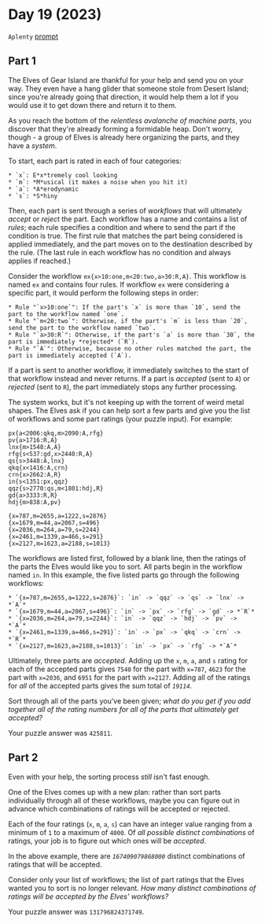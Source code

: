 # Day 19 (2023)

`Aplenty` [prompt](https://adventofcode.com/2023/day/19)

## Part 1

The Elves of Gear Island are thankful for your help and send you on your way. They even have a hang glider that someone stole from Desert Island; since you're already going that direction, it would help them a lot if you would use it to get down there and return it to them.

As you reach the bottom of the *relentless avalanche of machine parts*, you discover that they're already forming a formidable heap. Don't worry, though - a group of Elves is already here organizing the parts, and they have a *system*.

To start, each part is rated in each of four categories:

    * `x`: E*x*tremely cool looking
    * `m`: *M*usical (it makes a noise when you hit it)
    * `a`: *A*erodynamic
    * `s`: *S*hiny

Then, each part is sent through a series of *workflows* that will ultimately *accept* or *reject* the part. Each workflow has a name and contains a list of *rules*; each rule specifies a condition and where to send the part if the condition is true. The first rule that matches the part being considered is applied immediately, and the part moves on to the destination described by the rule. (The last rule in each workflow has no condition and always applies if reached.)

Consider the workflow `ex{x>10:one,m<20:two,a>30:R,A}`. This workflow is named `ex` and contains four rules. If workflow `ex` were considering a specific part, it would perform the following steps in order:

    * Rule "`x>10:one`": If the part's `x` is more than `10`, send the part to the workflow named `one`.
    * Rule "`m<20:two`": Otherwise, if the part's `m` is less than `20`, send the part to the workflow named `two`.
    * Rule "`a>30:R`": Otherwise, if the part's `a` is more than `30`, the part is immediately *rejected* (`R`).
    * Rule "`A`": Otherwise, because no other rules matched the part, the part is immediately accepted (`A`).

If a part is sent to another workflow, it immediately switches to the start of that workflow instead and never returns. If a part is *accepted* (sent to `A`) or *rejected* (sent to `R`), the part immediately stops any further processing.

The system works, but it's not keeping up with the torrent of weird metal shapes. The Elves ask if you can help sort a few parts and give you the list of workflows and some part ratings (your puzzle input). For example:

```
px{a<2006:qkq,m>2090:A,rfg}
pv{a>1716:R,A}
lnx{m>1548:A,A}
rfg{s<537:gd,x>2440:R,A}
qs{s>3448:A,lnx}
qkq{x<1416:A,crn}
crn{x>2662:A,R}
in{s<1351:px,qqz}
qqz{s>2770:qs,m<1801:hdj,R}
gd{a>3333:R,R}
hdj{m>838:A,pv}

{x=787,m=2655,a=1222,s=2876}
{x=1679,m=44,a=2067,s=496}
{x=2036,m=264,a=79,s=2244}
{x=2461,m=1339,a=466,s=291}
{x=2127,m=1623,a=2188,s=1013}
```

The workflows are listed first, followed by a blank line, then the ratings of the parts the Elves would like you to sort. All parts begin in the workflow named `in`. In this example, the five listed parts go through the following workflows:

    * `{x=787,m=2655,a=1222,s=2876}`: `in` -> `qqz` -> `qs` -> `lnx` -> *`A`*
    * `{x=1679,m=44,a=2067,s=496}`: `in` -> `px` -> `rfg` -> `gd` -> *`R`*
    * `{x=2036,m=264,a=79,s=2244}`: `in` -> `qqz` -> `hdj` -> `pv` -> *`A`*
    * `{x=2461,m=1339,a=466,s=291}`: `in` -> `px` -> `qkq` -> `crn` -> *`R`*
    * `{x=2127,m=1623,a=2188,s=1013}`: `in` -> `px` -> `rfg` -> *`A`*

Ultimately, three parts are *accepted*. Adding up the `x`, `m`, `a`, and `s` rating for each of the accepted parts gives `7540` for the part with `x=787`, `4623` for the part with `x=2036`, and `6951` for the part with `x=2127`. Adding all of the ratings for *all* of the accepted parts gives the sum total of *`19114`*.

Sort through all of the parts you've been given; *what do you get if you add together all of the rating numbers for all of the parts that ultimately get accepted?*

Your puzzle answer was `425811`.

## Part 2

Even with your help, the sorting process *still* isn't fast enough.

One of the Elves comes up with a new plan: rather than sort parts individually through all of these workflows, maybe you can figure out in advance which combinations of ratings will be accepted or rejected.

Each of the four ratings (`x`, `m`, `a`, `s`) can have an integer value ranging from a minimum of `1` to a maximum of `4000`. Of *all possible distinct combinations* of ratings, your job is to figure out which ones will be *accepted*.

In the above example, there are *`167409079868000`* distinct combinations of ratings that will be accepted.

Consider only your list of workflows; the list of part ratings that the Elves wanted you to sort is no longer relevant. *How many distinct combinations of ratings will be accepted by the Elves' workflows?*

Your puzzle answer was `131796824371749`.